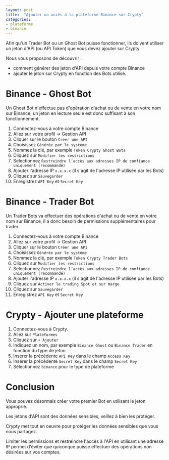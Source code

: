 ```yaml
---
layout: post
title:  "Ajouter un accès à la plateforme Binance sur Crypty"
categories:
- plateforme 
- binance
---
```


Afin qu'un Trader Bot ou un Ghost Bot puisse fonctionner, ils doivent utiliser un jeton d'API (ou API Token) que vous devez ajouter sur Crypty.

Nous vous proposons de découvrir :
- comment générer des jeton d'API depuis votre compte Binance
- ajouter le jeton sur Crypty en fonction des Bots utilisé.

# Binance - Ghost Bot

Un Ghost Bot n'effectue pas d'opération d'achat ou de vente en votre nom sur Binance, un jeton en lecture seule est donc suffisant à son fonctionnement.

1. Connectez-vous à votre compte Binance
2. Allez sur votre profil -> Gestion API
3. Cliquer sur le bouton `Créer une API`
4. Choisissez `Générée par le système`
5. Nommez la clé, par exemple `Token Crypty Ghost Bots`
6. Cliquez sur `Modifier les restrictions`
7. Selectionnez `Restreindre l’accès aux adresses IP de confiance uniquement (recommandé)`
8. Ajouter l'adresse IP `x.x.x.x` (il s'agit de l'adresse IP utilisée par les Bots)
9. Cliquez sur `Sauvegarder`
11. Enregistrez `API Key` et `Secret Key`


# Binance - Trader Bot

Un Trader Bots va effectuer des opérations d'achat ou de vente en votre nom sur Binance, il a donc besoin de permissions supplémentaires pour trader.

1. Connectez-vous à votre compte Binance
2. Allez sur votre profil -> Gestion API
3. Cliquer sur le bouton `Créer une API`
4. Choisissez `Générée par le système`
5. Nommez la clé, par exemple `Token Crypty Trader Bots`
6. Cliquez sur `Modifier les restrictions`
7. Selectionnez `Restreindre l’accès aux adresses IP de confiance uniquement (recommandé)`
8. Ajouter l'adresse IP `x.x.x.x` (il s'agit de l'adresse IP utilisée par les Bots)
9. Cliquez sur `Activer le trading Spot et sur marge`
10. Cliquez sur `Sauvegarder`
11. Enregistrez `API Key` et `Secret Key`

# Crypty - Ajouter une plateforme

1. Connectez-vous à Crypty.
2. Allez sur `Plateformes`
3. Cliquez sur `+ Ajouter`
4. Indiquez un nom, par exemple `Binance Ghost` ou `Binance Trader` en fonction du type de jeton
5. Insérer la précédente `API Key` dans le champ `Access Key`
5. Insérer la précédente `Secret Key` dans le champ `Secret Key`
6. Sélectionnez `binance` pour le type de plateforme

# Conclusion

Vous pouvez désormais créer votre premier Bot en utilisant le jeton approprié.

Les jetons d'API sont des données sensibles, veillez à bien les protéger.

Crypty met tout en oeuvre pour protéger les données sensibles que vous nous partagez.

Limiter les permissions et restreindre l'accès à l'API en utilisant une adresse IP permet d'éviter que quiconque puisse effectuer des opérations non désirées sur vos comptes.
